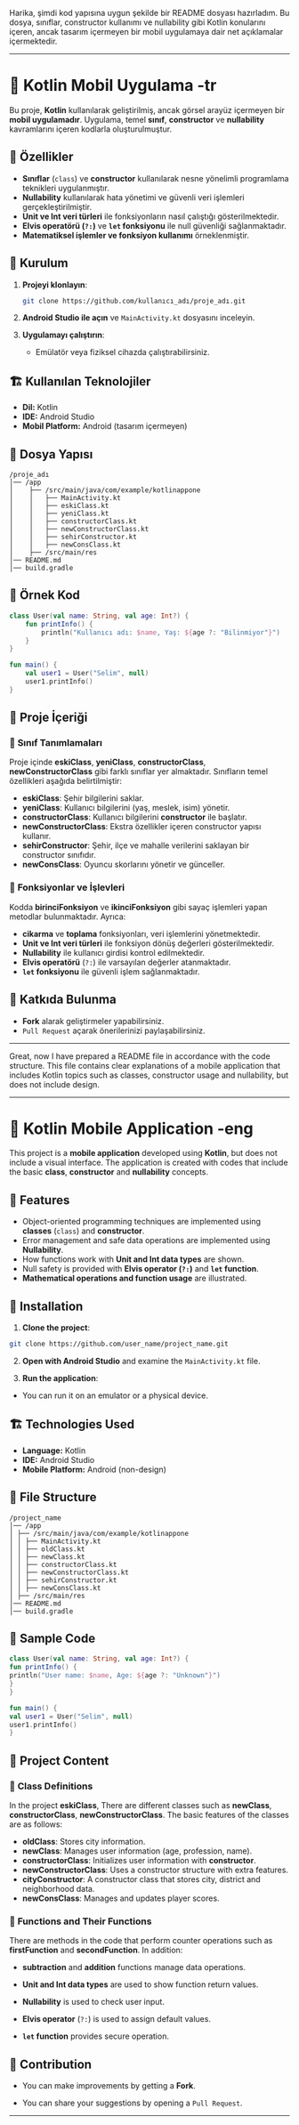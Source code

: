 Harika, şimdi kod yapısına uygun şekilde bir README dosyası hazırladım. Bu dosya, sınıflar, constructor kullanımı ve nullability gibi Kotlin konularını içeren, ancak tasarım içermeyen bir mobil uygulamaya dair net açıklamalar içermektedir.

---

# 📱 Kotlin Mobil Uygulama -tr

Bu proje, **Kotlin** kullanılarak geliştirilmiş, ancak görsel arayüz içermeyen bir **mobil uygulamadır**. Uygulama, temel **sınıf**, **constructor** ve **nullability** kavramlarını içeren kodlarla oluşturulmuştur.

## 🚀 Özellikler

- **Sınıflar** (`class`) ve **constructor** kullanılarak nesne yönelimli programlama teknikleri uygulanmıştır.
- **Nullability** kullanılarak hata yönetimi ve güvenli veri işlemleri gerçekleştirilmiştir.
- **Unit ve Int veri türleri** ile fonksiyonların nasıl çalıştığı gösterilmektedir.
- **Elvis operatörü (`?:`)** ve **`let` fonksiyonu** ile null güvenliği sağlanmaktadır.
- **Matematiksel işlemler ve fonksiyon kullanımı** örneklenmiştir.

## 🔧 Kurulum 

1. **Projeyi klonlayın**:
   ```bash
   git clone https://github.com/kullanıcı_adı/proje_adı.git
   ```

2. **Android Studio ile açın** ve `MainActivity.kt` dosyasını inceleyin.

3. **Uygulamayı çalıştırın**:
   - Emülatör veya fiziksel cihazda çalıştırabilirsiniz.

## 🏗️ Kullanılan Teknolojiler

- **Dil:** Kotlin
- **IDE:** Android Studio
- **Mobil Platform:** Android (tasarım içermeyen)

## 📂 Dosya Yapısı

```
/proje_adı
│── /app
│    ├── /src/main/java/com/example/kotlinappone
│    │   ├── MainActivity.kt
│    │   ├── eskiClass.kt
│    │   ├── yeniClass.kt
│    │   ├── constructorClass.kt
│    │   ├── newConstructorClass.kt
│    │   ├── sehirConstructor.kt
│    │   ├── newConsClass.kt
│    ├── /src/main/res
│── README.md
│── build.gradle
```

## 📝 Örnek Kod

```kotlin
class User(val name: String, val age: Int?) {
    fun printInfo() {
        println("Kullanıcı adı: $name, Yaş: ${age ?: "Bilinmiyor"}")
    }
}

fun main() {
    val user1 = User("Selim", null)
    user1.printInfo()
}
```

## 📌 Proje İçeriği

### 🔹 **Sınıf Tanımlamaları**
Proje içinde **eskiClass**, **yeniClass**, **constructorClass**, **newConstructorClass** gibi farklı sınıflar yer almaktadır. Sınıfların temel özellikleri aşağıda belirtilmiştir:

- **eskiClass**: Şehir bilgilerini saklar.
- **yeniClass**: Kullanıcı bilgilerini (yaş, meslek, isim) yönetir.
- **constructorClass**: Kullanıcı bilgilerini **constructor** ile başlatır.
- **newConstructorClass**: Ekstra özellikler içeren constructor yapısı kullanır.
- **sehirConstructor**: Şehir, ilçe ve mahalle verilerini saklayan bir constructor sınıfıdır.
- **newConsClass**: Oyuncu skorlarını yönetir ve günceller.

### 🔹 **Fonksiyonlar ve İşlevleri**
Kodda **birinciFonksiyon** ve **ikinciFonksiyon** gibi sayaç işlemleri yapan metodlar bulunmaktadır. Ayrıca:

- **cikarma** ve **toplama** fonksiyonları, veri işlemlerini yönetmektedir.
- **Unit ve Int veri türleri** ile fonksiyon dönüş değerleri gösterilmektedir.
- **Nullability** ile kullanıcı girdisi kontrol edilmektedir.
- **Elvis operatörü** (`?:`) ile varsayılan değerler atanmaktadır.
- **`let` fonksiyonu** ile güvenli işlem sağlanmaktadır.

## 📌 Katkıda Bulunma

- **Fork** alarak geliştirmeler yapabilirsiniz.
- `Pull Request` açarak önerilerinizi paylaşabilirsiniz.

---
Great, now I have prepared a README file in accordance with the code structure. This file contains clear explanations of a mobile application that includes Kotlin topics such as classes, constructor usage and nullability, but does not include design.

---

# 📱 Kotlin Mobile Application  -eng

This project is a **mobile application** developed using **Kotlin**, but does not include a visual interface. The application is created with codes that include the basic **class**, **constructor** and **nullability** concepts.

## 🚀 Features

- Object-oriented programming techniques are implemented using **classes** (`class`) and **constructor**.
- Error management and safe data operations are implemented using **Nullability**.
- How functions work with **Unit and Int data types** are shown.
- Null safety is provided with **Elvis operator (`?:`)** and **`let` function**.
- **Mathematical operations and function usage** are illustrated.

## 🔧 Installation

1. **Clone the project**:
```bash
git clone https://github.com/user_name/project_name.git
```

2. **Open with Android Studio** and examine the `MainActivity.kt` file.

3. **Run the application**:
- You can run it on an emulator or a physical device.

## 🏗️ Technologies Used

- **Language:** Kotlin
- **IDE:** Android Studio
- **Mobile Platform:** Android (non-design)

## 📂 File Structure

```
/project_name
│── /app
│ ├── /src/main/java/com/example/kotlinappone
│ │ ├── MainActivity.kt
│ │ ├── oldClass.kt
│ │ ├── newClass.kt
│ │ ├── constructorClass.kt
│ │ ├── newConstructorClass.kt
│ │ ├── sehirConstructor.kt
│ │ ├── newConsClass.kt
│ ├── /src/main/res
│── README.md
│── build.gradle
```

## 📝 Sample Code

```kotlin
class User(val name: String, val age: Int?) {
fun printInfo() {
println("User name: $name, Age: ${age ?: "Unknown"}")
}
}

fun main() {
val user1 = User("Selim", null)
user1.printInfo()
}
```

## 📌 Project Content

### 🔹 **Class Definitions**
In the project **eskiClass**, There are different classes such as **newClass**, **constructorClass**, **newConstructorClass**. The basic features of the classes are as follows:

- **oldClass**: Stores city information.
- **newClass**: Manages user information (age, profession, name).
- **constructorClass**: Initializes user information with **constructor**.
- **newConstructorClass**: Uses a constructor structure with extra features.
- **cityConstructor**: A constructor class that stores city, district and neighborhood data.
- **newConsClass**: Manages and updates player scores.

### 🔹 **Functions and Their Functions**
There are methods in the code that perform counter operations such as **firstFunction** and **secondFunction**. In addition:

- **subtraction** and **addition** functions manage data operations.
- **Unit and Int data types** are used to show function return values.

- **Nullability** is used to check user input.

- **Elvis operator** (`?:`) is used to assign default values.

- **`let` function** provides secure operation.

## 📌 Contribution

- You can make improvements by getting a **Fork**.

- You can share your suggestions by opening a `Pull Request`.

---
